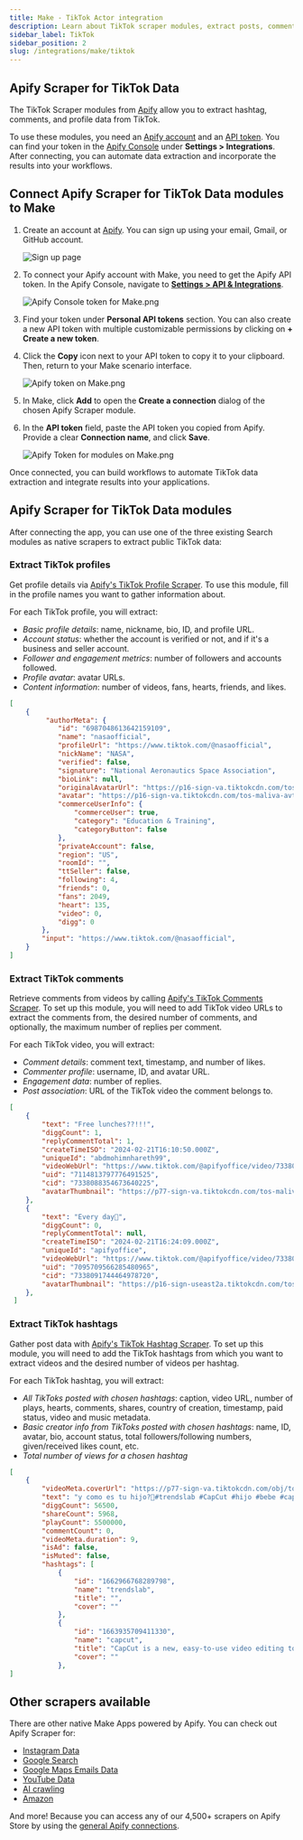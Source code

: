 ```yaml
---
title: Make - TikTok Actor integration
description: Learn about TikTok scraper modules, extract posts, comments, and profile data.
sidebar_label: TikTok
sidebar_position: 2
slug: /integrations/make/tiktok
---
```


## Apify Scraper for TikTok Data

The TikTok Scraper modules from [Apify](https://apify.com) allow you to extract hashtag, comments, and profile data from TikTok.

To use these modules, you need an [Apify account](https://console.apify.com) and an [API token](https://docs.apify.com/platform/integrations/api#api-token). You can find your token in the [Apify Console](https://console.apify.com/) under **Settings > Integrations**. After connecting, you can automate data extraction and incorporate the results into your workflows.

## Connect Apify Scraper for TikTok Data modules to Make

1. Create an account at [Apify](https://console.apify.com/). You can sign up using your email, Gmail, or GitHub account.

    ![Sign up page](images/tiktok/image.png)

1. To connect your Apify account with Make, you need to get the Apify API token. In the Apify Console, navigate to **[Settings > API & Integrations](https://console.apify.com/settings/integrations)**.

    ![Apify Console token for Make.png](images/Apify_Console_token_for_Make.png)

1. Find your token under **Personal API tokens** section. You can also create a new API token with multiple customizable permissions by clicking on **+ Create a new token**.
1. Click the **Copy** icon next to your API token to copy it to your clipboard. Then, return to your Make scenario interface.

    ![Apify token on Make.png](images/Apify_token_on_Make.png)

1. In Make, click **Add** to open the **Create a connection** dialog of the chosen Apify Scraper module.
1. In the **API token** field, paste the API token you copied from Apify. Provide a clear **Connection name**, and click **Save**.

    ![Apify Token for modules on Make.png](images/tiktok/image1.png)

Once connected, you can build workflows to automate TikTok data extraction and integrate results into your applications.

## Apify Scraper for TikTok Data modules

After connecting the app, you can use one of the three existing Search modules as native scrapers to extract public TikTok data:

### Extract TikTok profiles

Get profile details via [Apify's TikTok Profile Scraper](https://apify.com/clockworks/tiktok-profile-scraper). To use this module, fill in the profile names you want to gather information about.

For each TikTok profile, you will extract:

- _Basic profile details_: name, nickname, bio, ID,  and profile URL.
- _Account status_: whether the account is verified or not, and if it's a business and seller account.
- _Follower and engagement metrics_: number of followers and accounts followed.
- _Profile avatar_: avatar URLs.
- _Content information_: number of videos, fans, hearts, friends, and likes.

```json title="Profile data, shortened sample"
[
    {
         "authorMeta": {
            "id": "6987048613642159109",
            "name": "nasaofficial",
            "profileUrl": "https://www.tiktok.com/@nasaofficial",
            "nickName": "NASA",
            "verified": false,
            "signature": "National Aeronautics Space Association",
            "bioLink": null,
            "originalAvatarUrl": "https://p16-sign-va.tiktokcdn.com/tos-maliva-avt-0068/6f0cf6a7e7d410e3a624f0af8fa4d314~tplv-tiktokx-cropcenter:720:720.jpeg?dr=10399&nonce=84125&refresh_token=05118aa7a7b44a43f792d1a09d7bfecf&x-expires=1740060000&x-signature=NKl%2Fc2Ma6bNAhN2pHpCRWflSejQ%3D&idc=no1a&ps=13740610&shcp=81f88b70&shp=a5d48078&t=4d5b0474",
            "avatar": "https://p16-sign-va.tiktokcdn.com/tos-maliva-avt-0068/6f0cf6a7e7d410e3a624f0af8fa4d314~tplv-tiktokx-cropcenter:720:720.jpeg?dr=10399&nonce=84125&refresh_token=05118aa7a7b44a43f792d1a09d7bfecf&x-expires=1740060000&x-signature=NKl%2Fc2Ma6bNAhN2pHpCRWflSejQ%3D&idc=no1a&ps=13740610&shcp=81f88b70&shp=a5d48078&t=4d5b0474",
            "commerceUserInfo": {
                "commerceUser": true,
                "category": "Education & Training",
                "categoryButton": false
            },
            "privateAccount": false,
            "region": "US",
            "roomId": "",
            "ttSeller": false,
            "following": 4,
            "friends": 0,
            "fans": 2049,
            "heart": 135,
            "video": 0,
            "digg": 0
        },
        "input": "https://www.tiktok.com/@nasaofficial",
    }
]
```

### Extract TikTok comments

Retrieve comments from videos by calling [Apify's TikTok Comments Scraper](https://apify.com/clockworks/tiktok-comments-scraper).  To set up this module, you will need to add TikTok video URLs to extract the comments from, the desired number of comments, and optionally, the maximum number of replies per comment.

For each TikTok video, you will extract:

- _Comment details_: comment text, timestamp, and number of likes.
- _Commenter profile_: username, ID, and avatar URL.
- _Engagement data_: number of replies.
- _Post association_: URL of the TikTok video the comment belongs to.

```json title="Comment data, shortened sample"
[
    {
        "text": "Free lunches??!!!",
        "diggCount": 1,
        "replyCommentTotal": 1,
        "createTimeISO": "2024-02-21T16:10:50.000Z",
        "uniqueId": "abdmohimnhareth99",
        "videoWebUrl": "https://www.tiktok.com/@apifyoffice/video/7338085038258457889",
        "uid": "7114813797776491525",
        "cid": "7338088354673640225",
        "avatarThumbnail": "https://p77-sign-va.tiktokcdn.com/tos-maliva-avt-0068/e678ece1460eac51f1c4ed95db9a8e31~tplv-tiktokx-cropcenter:100:100.jpg?dr=10399&nonce=21560&refresh_token=3d45927e8ec8daaf4c27956e2fdaa849&x-expires=1739973600&x-signature=aFYfAqAMHdHdad9pNzOgThjcgds%3D&idc=no1a&ps=13740610&shcp=ff37627b&shp=30310797&t=4d5b0474"
    },
    {
        "text": "Every day🤭",
        "diggCount": 0,
        "replyCommentTotal": null,
        "createTimeISO": "2024-02-21T16:24:09.000Z",
        "uniqueId": "apifyoffice",
        "videoWebUrl": "https://www.tiktok.com/@apifyoffice/video/7338085038258457889",
        "uid": "7095709566285480965",
        "cid": "7338091744464978720",
        "avatarThumbnail": "https://p16-sign-useast2a.tiktokcdn.com/tos-useast2a-avt-0068-euttp/2c511269b14f70cca0c11c3285ddc668~tplv-tiktokx-cropcenter:100:100.jpg?dr=10399&nonce=11659&refresh_token=c2a577eebaa68fc73aac11e9b99fefcb&x-expires=1739973600&x-signature=LUTudhynytGwrfL9MKFHKO8v7EA%3D&idc=no1a&ps=13740610&shcp=ff37627b&shp=30310797&t=4d5b0474"
    },
 ]
```

### Extract TikTok hashtags

Gather post data with [Apify's TikTok Hashtag Scraper](https://apify.com/clockworks/tiktok-hashtag-scraper). To set up this module, you will need to add the TikTok hashtags from which you want to extract videos and the desired number of videos per hashtag.

For each TikTok hashtag, you will extract:

- _All TikToks posted with chosen hashtags_: caption, video URL, number of plays, hearts, comments, shares, country of creation, timestamp, paid status, video and music metadata.
- _Basic creator info from TikToks posted with chosen hashtags_: name, ID, avatar, bio, account status, total followers/following numbers, given/received likes count, etc.
- _Total number of views for a chosen hashtag_

```json title="Hashtag data, shortened sample"
[
    {
        "videoMeta.coverUrl": "https://p77-sign-va.tiktokcdn.com/obj/tos-maliva-p-0068/1824f891fd0e48e7bf46513f27383e20_1727638068?lk3s=b59d6b55&x-expires=1740060000&x-signature=PNotHaeJ5nqiyt6zbbZqi4RljzA%3D&shp=b59d6b55&shcp=-",
        "text": "y como es tu hijo?🥰#trendslab #CapCut #hijo #bebe #capcutamor #amordemivida #parati ",
        "diggCount": 56500,
        "shareCount": 5968,
        "playCount": 5500000,
        "commentCount": 0,
        "videoMeta.duration": 9,
        "isAd": false,
        "isMuted": false,
        "hashtags": [
            {
                "id": "1662966768289798",
                "name": "trendslab",
                "title": "",
                "cover": ""
            },
            {
                "id": "1663935709411330",
                "name": "capcut",
                "title": "CapCut is a new, easy-to-use video editing tool designed for mobile platforms. CapCut provides users with a wide range of video editing functions, filters, audio &amp; visual effects, video templates, while keeping it free of charge and ads-free. Everyone can be a creator by using CapCut.  \n\nStart creating your cool videos today: \nhttps://capcut.onelink.me/XKqI/228cad85",
                "cover": ""
            },
]
```

## Other scrapers available

There are other native Make Apps powered by Apify. You can check out Apify Scraper for:

- [Instagram Data](/platform/integrations/make/instagram)
- [Google Search](/platform/integrations/make/search)
- [Google Maps Emails Data](/platform/integrations/make/maps)
- [YouTube Data](/platform/integrations/make/youtube)
- [AI crawling](/platform/integrations/make/ai-crawling)
- [Amazon](/platform/integrations/make/amazon)

And more! Because you can access any of our 4,500+ scrapers on Apify Store by using the [general Apify connections](https://www.make.com/en/integrations/apify).
